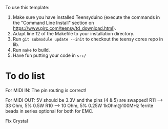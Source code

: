 To use this template:

1. Make sure you have installed Teensyduino
   (execute the commands in the "Command Line Install" section on
   https://www.pjrc.com/teensy/td_download.html).
2. Adapt line 12 of the Makefile to your installation directory.
2. Run `git submodule update --init` to checkout the teensy cores repo in lib.
3. Run `make` to build.
4. Have fun putting your code in `src/`


# To do list

For MIDI IN: The pin routing is correct!

For MIDI OUT: 5V should be 3.3V and the pins (4 & 5) are swapped!
R11 --> 33 Ohm, 5% 0.5W
R10 --> 10 Ohm, 5% 0.25W
1kOhm@100MHz ferrite beads in series optional for both for EMC.

Fix Crystal
